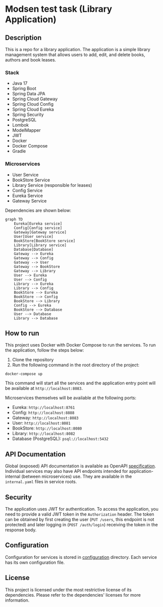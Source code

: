 # Modsen test task (Library Application)

## Description

This is a repo for a library application. The application is a simple library management system that
allows users to add, edit, and delete books, authors and book leases.

### Stack

- Java 17
- Spring Boot
- Spring Data JPA
- Spring Cloud Gateway
- Spring Cloud Config
- Spring Cloud Eureka
- Spring Security
- PostgreSQL
- Lombok
- ModelMapper
- JWT
- Docker
- Docker Compose
- Gradle

### Microservices

- User Service
- BookStore Service
- Library Service (responsible for leases)
- Config Service
- Eureka Service
- Gateway Service

Dependencies are shown below:

```mermaid
graph TD
    Eureka[Eureka service]
    Config[Config service]
    Gateway[Gateway service]
    User[User service]
    BookStore[BookStore service]
    Library[Library service]
    Database[Database]
    Gateway --> Eureka
    Gateway --> Config
    Gateway --> User
    Gateway --> BookStore
    Gateway --> Library
    User --> Eureka
    User --> Config
    Library --> Eureka
    Library --> Config
    BookStore --> Eureka
    BookStore --> Config
    BookStore --> Library
    Config --> Eureka
    BookStore --> Database
    User --> Database
    Library --> Database
```

## How to run

This project uses Docker with Docker Compose to run the services. To run the application, follow the
steps below:

1. Clone the repository
2. Run the following command in the root directory of the project:

```shell
docker-compose up
```

This command will start all the services and the application entry point will be available at
`http://localhost:8083`.

Microservices themselves will be available at the following ports:

- Eureka: `http://localhost:8761`
- Config: `http://localhost:8888`
- Gateway: `http://localhost:8083`
- User: `http://localhost:8081`
- BookStore: `http://localhost:8080`
- Library: `http://localhost:8082`
- Database (PostgreSQL): `psql://localhost:5432`

## API Documentation

Global (exposed) API documentation is available as OpenAPI [specification](./openapi.yaml).
Individual services may also have API endpoints intended for application-internal (between
microservices) use. They are available in the `internal.yaml` files in service roots.

## Security

The application uses JWT for authentication. To access the application, you need to provide a valid
JWT token in the `Authorization` header. The token can be obtained by first creating the user (`PUT /users`, this endpoint is not protected)
and later logging in (`POST /auth/login`) receiving the token in the response body.

## Configuration

Configuration for services is stored in [configuration](./configuration) directory. Each service has its own configuration file.

## License

This project is licensed under the most restrictive license of its dependencies. Please refer to the
dependencies' licenses for more information.